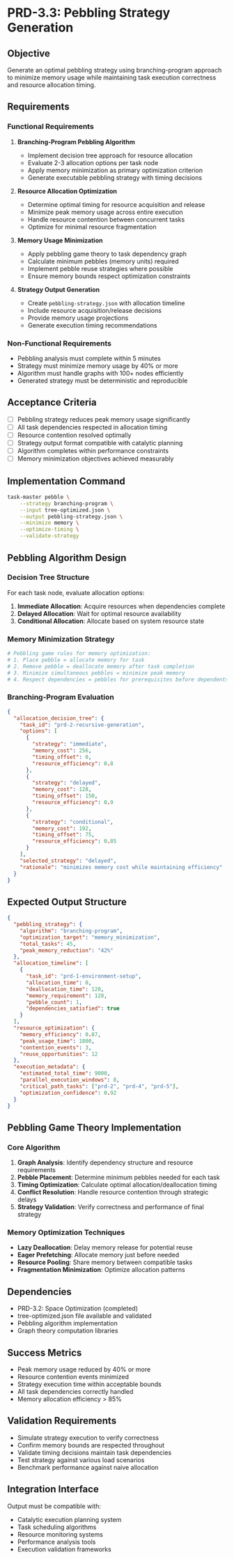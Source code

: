 # PRD-3.3: Pebbling Strategy Generation

## Objective
Generate an optimal pebbling strategy using branching-program approach to minimize memory usage while maintaining task execution correctness and resource allocation timing.

## Requirements

### Functional Requirements

1. **Branching-Program Pebbling Algorithm**
   - Implement decision tree approach for resource allocation
   - Evaluate 2-3 allocation options per task node
   - Apply memory minimization as primary optimization criterion
   - Generate executable pebbling strategy with timing decisions

2. **Resource Allocation Optimization**
   - Determine optimal timing for resource acquisition and release
   - Minimize peak memory usage across entire execution
   - Handle resource contention between concurrent tasks
   - Optimize for minimal resource fragmentation

3. **Memory Usage Minimization**
   - Apply pebbling game theory to task dependency graph
   - Calculate minimum pebbles (memory units) required
   - Implement pebble reuse strategies where possible
   - Ensure memory bounds respect optimization constraints

4. **Strategy Output Generation**
   - Create `pebbling-strategy.json` with allocation timeline
   - Include resource acquisition/release decisions
   - Provide memory usage projections
   - Generate execution timing recommendations

### Non-Functional Requirements
- Pebbling analysis must complete within 5 minutes
- Strategy must minimize memory usage by 40% or more
- Algorithm must handle graphs with 100+ nodes efficiently
- Generated strategy must be deterministic and reproducible

## Acceptance Criteria
- [ ] Pebbling strategy reduces peak memory usage significantly
- [ ] All task dependencies respected in allocation timing
- [ ] Resource contention resolved optimally
- [ ] Strategy output format compatible with catalytic planning
- [ ] Algorithm completes within performance constraints
- [ ] Memory minimization objectives achieved measurably

## Implementation Command
```bash
task-master pebble \
    --strategy branching-program \
    --input tree-optimized.json \
    --output pebbling-strategy.json \
    --minimize memory \
    --optimize-timing \
    --validate-strategy
```

## Pebbling Algorithm Design

### Decision Tree Structure
For each task node, evaluate allocation options:
1. **Immediate Allocation**: Acquire resources when dependencies complete
2. **Delayed Allocation**: Wait for optimal resource availability
3. **Conditional Allocation**: Allocate based on system resource state

### Memory Minimization Strategy
```bash
# Pebbling game rules for memory optimization:
# 1. Place pebble = allocate memory for task
# 2. Remove pebble = deallocate memory after task completion
# 3. Minimize simultaneous pebbles = minimize peak memory
# 4. Respect dependencies = pebbles for prerequisites before dependents
```

### Branching-Program Evaluation
```json
{
  "allocation_decision_tree": {
    "task_id": "prd-2-recursive-generation",
    "options": [
      {
        "strategy": "immediate",
        "memory_cost": 256,
        "timing_offset": 0,
        "resource_efficiency": 0.8
      },
      {
        "strategy": "delayed",
        "memory_cost": 128,
        "timing_offset": 150,
        "resource_efficiency": 0.9
      },
      {
        "strategy": "conditional",
        "memory_cost": 192,
        "timing_offset": 75,
        "resource_efficiency": 0.85
      }
    ],
    "selected_strategy": "delayed",
    "rationale": "minimizes memory cost while maintaining efficiency"
  }
}
```

## Expected Output Structure
```json
{
  "pebbling_strategy": {
    "algorithm": "branching-program",
    "optimization_target": "memory_minimization",
    "total_tasks": 45,
    "peak_memory_reduction": "42%"
  },
  "allocation_timeline": [
    {
      "task_id": "prd-1-environment-setup",
      "allocation_time": 0,
      "deallocation_time": 120,
      "memory_requirement": 128,
      "pebble_count": 1,
      "dependencies_satisfied": true
    }
  ],
  "resource_optimization": {
    "memory_efficiency": 0.87,
    "peak_usage_time": 1800,
    "contention_events": 3,
    "reuse_opportunities": 12
  },
  "execution_metadata": {
    "estimated_total_time": 9000,
    "parallel_execution_windows": 8,
    "critical_path_tasks": ["prd-2", "prd-4", "prd-5"],
    "optimization_confidence": 0.92
  }
}
```

## Pebbling Game Theory Implementation

### Core Algorithm
1. **Graph Analysis**: Identify dependency structure and resource requirements
2. **Pebble Placement**: Determine minimum pebbles needed for each task
3. **Timing Optimization**: Calculate optimal allocation/deallocation timing
4. **Conflict Resolution**: Handle resource contention through strategic delays
5. **Strategy Validation**: Verify correctness and performance of final strategy

### Memory Optimization Techniques
- **Lazy Deallocation**: Delay memory release for potential reuse
- **Eager Prefetching**: Allocate memory just before needed
- **Resource Pooling**: Share memory between compatible tasks
- **Fragmentation Minimization**: Optimize allocation patterns

## Dependencies
- PRD-3.2: Space Optimization (completed)
- tree-optimized.json file available and validated
- Pebbling algorithm implementation
- Graph theory computation libraries

## Success Metrics
- Peak memory usage reduced by 40% or more
- Resource contention events minimized
- Strategy execution time within acceptable bounds
- All task dependencies correctly handled
- Memory allocation efficiency > 85%

## Validation Requirements
- Simulate strategy execution to verify correctness
- Confirm memory bounds are respected throughout
- Validate timing decisions maintain task dependencies
- Test strategy against various load scenarios
- Benchmark performance against naive allocation

## Integration Interface
Output must be compatible with:
- Catalytic execution planning system
- Task scheduling algorithms
- Resource monitoring systems
- Performance analysis tools
- Execution validation frameworks